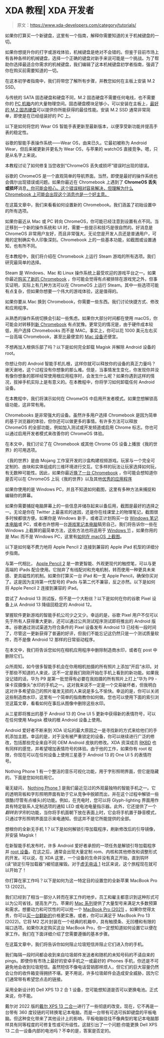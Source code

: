 # XDA 教程| XDA 开发者

> 原文：<https://www.xda-developers.com/category/tutorials/>

[](/mechanical-keyboards-guide/)

如果你打算买一个新键盘，这里有一个指南，解释你需要知道的关于机械键盘的一切。

如果你想提升你的打字或游戏体验，机械键盘是绝对不会错的。但鉴于目前市场上有各种各样的机械键盘，选择一个正确的键盘对新手来说可能是一个挑战。为了帮助你选择最适合你需求的机械键盘，我们编辑了这本机械键盘初学者指南，强调了你在购买前需要知道的一切。

[](/how-to-install-m2-ssd/)

在这本初学者指南中，我们将带您了解所有步骤，并教您如何在主板上安装 M.2 SSD。

与传统的 SATA 固态硬盘和硬盘不同，M.2 固态硬盘不需要任何电线，也不需要你的 [PC 机箱](https://www.xda-developers.com/best-pc-cases/)内的大量物理空间。固态硬盘模块足够小，可以安装在主板上，[最好的 M.2 固态硬盘](http://www.xda-developers.com/best-m-2-ssd/)可以提供你所能获得的最佳性能。安装 M.2 SSD 通常非常简单，即使是在已经组装好的 PC 上。

[](/how-to-update-wear-os-smartwatch/)

以下是如何将您的 Wear OS 智能手表更新至最新版本，以便享受新功能并提高手表的稳定性。

谷歌的智能手表操作系统——Wear OS，由来已久。它最初被称为 Android Wear，但后来被更新并更名为 Wear OS，与苹果的 watchOS 直接竞争。嗯，只是从名字上来说。

[](/fix-chrome-os-missing-damaged/)

本教程讨论了如何修复当您收到“ChromeOS 丢失或损坏”错误时出现的错误。

谷歌的 ChromeOS 是一个直观简单的导航界面。当然，即使是最好的操作系统也会偶尔出现错误或问题。如果你最近在 Chromebook 上遇到了 **ChromeOS 丢失或损坏**消息[，你可能会担心。这个错误相对容易解决，但理解为什么 Chromebook 上可能会出现这个消息也是一个好主意。](https://www.xda-developers.com/best-chromebooks/)

[](/how-to-set-up-chromebook/)

在这篇文章中，我们来看看如何设置新的 Chromebook。我们涵盖了初始设置中的所有选项。

如果你最近从 Mac 或 PC 转向 ChromeOS，你可能已经注意到设置有点不同。当迁移到一个新的操作系统和 UI 时，需要一些提示和技巧是很自然的。好消息是 ChromeOS 非常用户友好，而且非常强大。无论您是开发人员还是普通用户，可用的定制确实令人印象深刻。Chromebook 上的一些基本功能，如截图或设置通知，也有所不同。

[](/how-to-run-steam-chromebook/)

在本教程中，我们将介绍在 Chromebook 上运行 Steam 游戏的所有选项。我们研究最简单的选择。

Steam 是 Windows、Mac 和 Linux 操作系统上最受欢迎的游戏平台之一。如果你最近[购买了新的 Chromebook](https://www.xda-developers.com/best-chromebooks/) ，你可能会觉得有点被排除在游戏党之外，但事实证明，实际上有几种方法可以在 ChromeOS 上运行 Steam。其中一些选项可能有点复杂，但如果你想要一个伟大的游戏体验，这是值得的。

[](/switching-mac-to-chromebook/)

如果你要从 Mac 换到 Chromebook，你需要一些东西。我们讨论快捷方式、修改和应用程序。

从熟悉的操作系统切换会引起一些焦虑。如果你大部分时间都在使用 macOS，你可能会对转移到[新 Chromebook](https://www.xda-developers.com/best-chromebooks/) 有点犹豫。更常见的情况是，由于硬件成本较低，用户选择 Chromebooks 而不是 MAC。事实上，你可以花 1000 美元左右买一台高端 Chromebook，甚至比最便宜的 [Mac 设备](https://www.xda-developers.com/best-macs/)还便宜。

[](/how-to-unroot-android-phone/)

不想再加入根俱乐部了吗？以下是如何完全卸载 Magisk 并解除 Android 设备的 root。

你想让你的 Android 智能手机扎根，这样你就可以释放你的设备的真正力量吗？谢天谢地，这个过程没有你想象的那么难。但是，当事情发生变化，你发现你并没有像你想象的那样经常使用根应用程序时，会发生什么呢？如果你遇到这样的情况，拔掉手机实际上是有意义的。在本教程中，你将学习如何卸载任何 Android 设备。

[](/how-to-turn-on-chrome-os-developer-mode/)

在本教程中，我们将演示如何在 ChromeOS 中启用开发者模式。如果您想解锁高级功能，这非常有用。

Chromebooks 是非常强大的设备。虽然许多用户选择 Chromebook 是因为简单的基于浏览器的体验，但你还可以做更多的事情。有许多方法可以释放 ChromeOS 的全部功能，例如加入测试或开发频道或启用 Chrome 标志。你也可以通过启用开发者模式来改善你的 ChromeOS 体验。

[](/play-minecraft-chromebook/)

在本文中，我们讨论了在 Chromebook 或其他 Chrome OS 设备上播放《我的世界》的可用选项。

《我的世界》是由 Mojang 工作室开发的沙盒构建视频游戏。玩家与一个完全可定制的、由块和实体组成的三维环境进行交互。它多样的玩法让玩家选择如何玩，有无数种可能性。因此，如果你最近[换了一台 Chromebook](https://www.xda-developers.com/best-chromebooks/) ，你可能会想知道你是否可以在 ChromeOS 上玩《我的世界》以及其他[优秀的应用程序](http://www.xda-developers.com/what-apps-run-on-chrome-os/)

[](/how-to-take-screenshot-windows/)

如果你使用的是 Windows PC，并且不知道如何截图，这里有多种方法来捕捉和编辑你的屏幕。

如果你需要捕捉电脑屏幕上的一些信息并储存起来以备后用，截图是最好的选择之一。无论是你在 Twitter 上最喜欢的迷因，还是你在线课堂上的物理笔记，截图很多时候都很方便。如果你是 Windows 新手，或者正计划购买一台 [Windows 笔记本电脑](https://www.xda-developers.com/best-laptops/)或 PC，或者也许想用一台[游戏笔记本电脑](https://www.xda-developers.com/best-cheap-gaming-laptops/)犒劳自己，我们将告诉你一些在 Windows 上截屏的最简单方法，这些方法也将适用于 [Windows 11](https://www.xda-developers.com/windows-11/) 。如果你用的是 Mac 而不是 Windows PC，这里有[如何在 macOS 上截图](https://www.xda-developers.com/how-to-take-a-screenshot-mac/)。

[](/how-to-connect-apple-pencil-2-to-ipad/)

以下是如何毫不费力地将 Apple Pencil 2 连接到兼容的 Apple iPad 机型的详细分步指南。

与第一代相比， [Apple Pencil 2](https://www.xda-developers.com/apple-pencil-2-isnt-magic-wand-editorial/) 是一款更智能、外观更现代的触控笔，可以与更高端的 iPads 配合使用。它抛弃了有线配对和充电机制，转而使用一种更具未来感、更具磁性的机制。如果你打算买一台 iPad 和一支 Apple Pencil，确保你买对了。这是因为支持第一代型号的 iPads 与第二代不兼容，反之亦然。以下是如何将 Apple Pencil 2 连接到兼容的 iPad。

[](/how-to-downgrade-google-pixel-from-beta-developer-preview-to-stable-android/)

尝试了 Android 13 测试版，但不是一个大粉丝？以下是如何在你的谷歌 Pixel 设备上从 Android 13 降级回稳定的 Android 12。

掌握软件更新游戏的智能手机公司少之又少。幸运的是，谷歌 Pixel 用户不仅可以先于所有人获得重大更新，还可以通过公共测试程序测试即将推出的 Android 版本。谷歌通过测试渠道为符合条件的 Pixel 设备发布 Android 13 已经有一段时间了，尽管这一更新获得了普遍的好评，但我们不能忘记这仍然只是一个测试质量软件，而不是像 Android 12 那样的日常驱动程序。

[](/how-to-turn-off-manufacturer-watermarks-camera-app-remove-post/)

在本文中，我们将告诉您如何在相机应用程序中删除制造商水印，或者在 post 中删除它们。

众所周知，如今很多智能手机会在你用相机拍摄的所有照片上添加“开启”水印。对于那些不知道的人来说，这不一定是我们刚刚开始在手机上看到的新功能。如果我没记错的话，华为 P9 是第一批觉得有必要在我拍摄的所有照片上打上“华为 P9 -徕卡双摄像头”水印的手机之一。这对我来说不一定是一个交易破坏者，但我明白这对许多希望自己的照片毫发无损的人来说是多么不愉快。幸运的是，你可以关闭这些制造商水印，这里有一个简单的指南教你如何做。您也可以使用下面的索引浏览这篇文章，看看如何在事后从图像中删除这些水印。

[](/how-to-install-one-ui-5-samsung-emoji-root-magisk-module/)

从三星即将推出的基于 Android 13 的 One UI 5 更新中获得新的表情符号，可以在任何使用 Magisk 模块的根 Android 设备上使用。

Android 爱好者不断来到 XDA 论坛的最大原因之一是寻找新的方式来给他们的手机添加主题。幸运的是，对于没有被严重锁定的设备，你可以继续进行广泛的修改，包括那些完全来自不同 OEM Android 皮肤的修改。XDA 资深成员 [RKBD](https://forum.xda-developers.com/m/rkbd.7544065/) 也有同样的感觉，并希望增加表情符号的体验。由于他的工作，如果你有 root 权限，你现在可以在任何设备上使用三星基于 Android 13 的 One UI 5 的表情符号。

[](/how-to-enable-glyph-lighting-music-visualization-nothing-phone-1/)

Nothing Phone 1 有一个整洁的音乐可视化功能，用于字形照明界面，但它是隐藏的。下面是您如何启用它。

毫无疑问， [Nothing Phone 1](https://www.xda-developers.com/nothing-phone-1-review/) 是我们最近见过的外观最独特的智能手机之一。它的透明背板和字形照明界面有助于它从竞争中脱颖而出，并在这个过程中解锁一些很酷(尽管有点噱头)的功能。例如，在充电时，您可以将 Glyph-lighting 界面用作具有特定联系人定制选项的通知 LED 或电池电量指示器。此外，它还提供了一个*翻转到字形*的功能，当你将手机面朝下放在表面上时，它会将手机置于静音模式，只通过字形照明界面显示来电通知。但这并不是它所能提供的全部。

[](/how-to-bootloader-unlock-root-magisk-nothing-phone-1/)

想根你的全新无手机 1？以下是如何解锁引导加载程序，刷新修改后的引导镜像，并安装 Magisk！

在新智能手机发布时，许多 Android 爱好者承担的一项任务是解锁引导加载程序并 [root 设备](https://www.xda-developers.com/root/)。在这之后，通常会出现大量定制 rom、内核和其他修改和调整形式的开发。可以说，在 XDA 这里，一个设备的生命并没有真正开始，直到钩环(读“锁定引导加载器”)被彻底摧毁。对于[虚无电话 1](https://www.xda-developers.com/nothing-phone-1-review/) 社区来说，这个旅程现在就可以开始了！

[](/how-to-set-up-macbook-pro-13-2022-work-from-home/)

你打算在家工作吗？以下是如何为这一特定目的设置您的全新苹果 MacBook Pro 13 (2022)。

我们已经到了相当一部分人转而在家工作的地步。员工和雇主都意识到这种形式可以为公司省钱，提高生产力。苹果的 [Mac 系列](https://www.xda-developers.com/best-macs/)提供了大量型号来满足大多数预算和需求。想要动力和可饮性的可以抢一个 [MacBook Pro (2021)](https://www.xda-developers.com/macbook-pro-2021/) 。如果你觉得太贵，你可以[买一台翻新的](https://www.xda-developers.com/best-places-buy-refurb-macbook-pro/)价格更实惠。或者，你可以满足于 MacBook Pro 13 (2022)。它将 M2 芯片封装在一个经典的机箱中，具有触摸条、无凹槽和有限的端口选项。如果你决定购买这台 MacBook Pro，你一定想知道如何设置它以便在家工作。我们在下面详细介绍了您需要遵循的基本步骤。

[](/how-to-block-spam-messages-on-your-phone/)

在这篇文章中，我们将告诉你如何阻止垃圾短信并阻止它们进入你的手机。

我们每隔一段时间都会收到来自垃圾邮件发送者和随机的未知号码的不请自来的 pings。即使你有市场上最好的安卓手机之一或最好的 iPhones 手机，你还是不可避免地会收到垃圾短信。虽然短信不像电话营销那样烦人，但它们的巨大容量仍然会让你的收件箱变得拥挤不堪。更不用说，许多垃圾邮件会造成安全威胁，因为它们通常带有希望您点击的链接。

[](/replace-battery-dell-xps-13-2-in-1-2022/)

采用全新设计的 Dell XPS 13 2 合 1 设备，您可能想知道是否可以更换电池。正式来说，你不能。

戴尔对 2022 版的[戴尔 XPS 13 二合一](https://www.xda-developers.com/dell-xps-13-2-in-1-2022/)进行了一些彻底的改变。现在，它不再是一台带有 360 度铰链的可转换笔记本电脑，而是一台带有可选可拆卸键盘的平板电脑。但这种变化带来了其他设计上的影响，平板电脑往往不像典型的笔记本电脑那样具有同等程度的可修复性或可升级性。这就引出了一个问题:你能更换 Dell XPS 13 二合一设备内部的电池吗？不幸的是，答案是否定的。